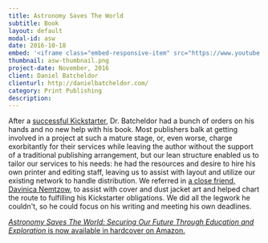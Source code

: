 ```yaml
---
title: Astronomy Saves The World
subtitle: Book
layout: default
modal-id: asw
date: 2016-10-18
embed: '<iframe class="embed-responsive-item" src="https://www.youtube.com/embed/jITn5QNwKSc" frameborder="0" allowfullscreen></iframe>'
thumbnail: asw-thumbnail.png
project-date: November, 2016
client: Daniel Batcheldor
clienturl: http://danielbatcheldor.com/
category: Print Publishing
description:
---
```


After a [successful Kickstarter](https://www.kickstarter.com/projects/841386557/astronomy-saves-the-world-the-book), Dr. Batcheldor had a bunch of orders on his hands and no new help with his book. Most publishers balk at getting involved in a project at such a mature stage, or, even worse, charge exorbitantly for their services while leaving the author without the support of a traditional publishing arrangement, but our lean structure enabled us to tailor our services to his needs: he had the resources and desire to hire his own printer and editing staff, leaving us to assist with layout and utilize our existing network to handle distribution. We referred in [a close friend, Davinica Nemtzow,](http://dknillustration.com/) to assist with cover and dust jacket art and helped chart the route to fulfilling his Kickstarter obligations. We did all the legwork he couldn't, so he could focus on his writing and meeting his own deadlines.

[*Astronomy Saves The World: Securing Our Future Through Education and Exploration* is now available in hardcover on Amazon.](https://www.amazon.com/Astronomy-Saves-World-Exploration-Education/dp/0997247509/)
